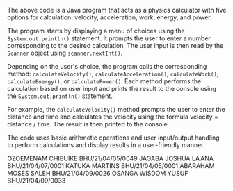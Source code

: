 The above code is a Java program that acts as a physics calculator with five options for calculation: velocity, acceleration, work, energy, and power. 

The program starts by displaying a menu of choices using the `System.out.println()` statement. It prompts the user to enter a number corresponding to the desired calculation. The user input is then read by the `Scanner` object using `scanner.nextInt()`.

Depending on the user's choice, the program calls the corresponding method: `calculateVelocity()`, `calculateAcceleration()`, `calculateWork()`, `calculateEnergy()`, or `calculatePower()`. Each method performs the calculation based on user input and prints the result to the console using the `System.out.println()` statement.

For example, the `calculateVelocity()` method prompts the user to enter the distance and time and calculates the velocity using the formula velocity = distance / time. The result is then printed to the console.

The code uses basic arithmetic operations and user input/output handling to perform calculations and display results in a user-friendly manner.

OZOEMENAM CHIBUIKE BHU/21/04/05/0049
JAGABA JOSHUA LA'ANA BHU/21/04/07/0001
KATUKA MARTINS BHU/21/04/05/0001 
ABARAHAM MOSES SALEH BHU/21/04/09/0026
OSANGA WISDOM YUSUF BHU/21/04/09/0033
